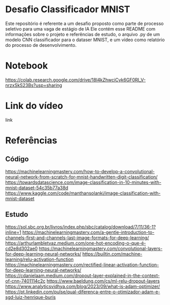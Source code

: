 # Desafio Classificador MNIST
Este repositório é referente a um desafio proposto como parte de processo seletivo para uma vaga de estágio de IA
Ele contém esse README com informações sobre o projeto e referências de estudo, o arquivo .py de um modelo CNN classificador para o dataser MNIST, e um vídeo como relatório do processo de desenvolvimento.

# Notebook
https://colab.research.google.com/drive/18l4kZhwciCyk6GF0RI_V-nrzxSkS23Bs?usp=sharing

# Link do vídeo
link

# Referências
## Código
https://machinelearningmastery.com/how-to-develop-a-convolutional-neural-network-from-scratch-for-mnist-handwritten-digit-classification/
https://towardsdatascience.com/image-classification-in-10-minutes-with-mnist-dataset-54c35b77a38d
https://www.kaggle.com/code/manthansolanki/image-classification-with-mnist-dataset

## Estudo
https://sol.sbc.org.br/livros/index.php/sbc/catalog/download/7/11/36-1?inline=1
https://machinelearningmastery.com/a-gentle-introduction-to-channels-first-and-channels-last-image-formats-for-deep-learning/
https://arthurlambletvaz.medium.com/one-hot-encoding-o-que-é-cd2e8d302ae0
https://machinelearningmastery.com/convolutional-layers-for-deep-learning-neural-networks/
https://builtin.com/machine-learning/relu-activation-function
https://machinelearningmastery.com/rectified-linear-activation-function-for-deep-learning-neural-networks/
https://cdanielaam.medium.com/dropout-layer-explained-in-the-context-of-cnn-7401114c2c
https://www.baeldung.com/cs/ml-relu-dropout-layers
https://www.analyticsvidhya.com/blog/2023/09/what-is-adam-optimizer/
https://pt.linkedin.com/pulse/qual-diferença-entre-o-otimizador-adam-e-sgd-luiz-henrique-buris